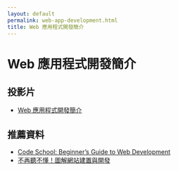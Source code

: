 ```yaml
---
layout: default
permalink: web-app-development.html
title: Web 應用程式開發簡介
---
```


# Web 應用程式開發簡介

## 投影片

* [ Web 應用程式開發簡介](/cs/files/intro-to-web-app-development.pdf)

## 推薦資料

* [Code School: Beginner’s Guide to Web Development](https://www.codeschool.com/beginners-guide-to-web-development)
* [不再聽不懂！圖解網站建置與開發](https://www.tenlong.com.tw/items/9864760726?item_id=1021535)